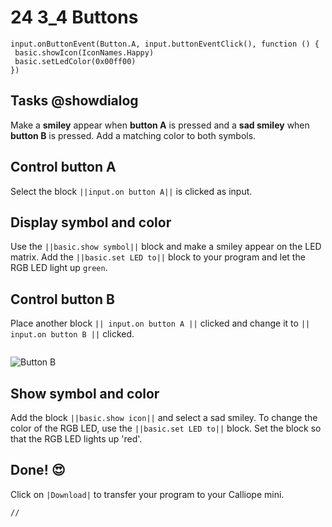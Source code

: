 # 24 3_4 Buttons

```ghost
input.onButtonEvent(Button.A, input.buttonEventClick(), function () {
 basic.showIcon(IconNames.Happy)
 basic.setLedColor(0x00ff00)
})
```

## Tasks @showdialog
Make a **smiley** appear when **button A** is pressed and a **sad smiley** when **button B** is pressed. Add a matching color to both symbols.


## Control button A
Select the block ``||input.on button A||`` is clicked as input.

## Display symbol and color
Use the ``||basic.show symbol||`` block and make a smiley appear on the LED matrix. Add the ``||basic.set LED to||`` block to your program and let the RGB LED light up `green`.

## Control button B
Place another block ``|| input.on button A ||`` clicked and change it to ``|| input.on button B ||`` clicked.

```
```
![Button B](https://calliope.cc/tutorials/kopf_a_b.png)


## Show symbol and color
Add the block ``||basic.show icon||`` and select a sad smiley.
To change the color of the RGB LED, use the ``||basic.set LED to||`` block. Set the block so that the RGB LED lights up 'red'.


## Done! 😍
Click on ``|Download|`` to transfer your program to your Calliope mini.


```template
//
```






